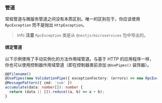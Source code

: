 ### 管道

常规管道与微服务管道之间没有本质区别。唯一的区别在于，你应该使用 `RpcException` 而不是抛出 `HttpException`。

> info **注意** `RpcException` 类是从 `@nestjs/microservices` 包中导出的。

#### 绑定管道

以下示例使用了手动实例化的方法作用域管道。与基于 HTTP 的应用程序一样，你也可以使用控制器作用域管道（即在控制器类前添加 `@UsePipes()` 装饰器）。

```typescript
@@filename()
@UsePipes(new ValidationPipe({ exceptionFactory: (errors) => new RpcException(errors) }))
@MessagePattern({ cmd: 'sum' })
accumulate(data: number[]): number {
  return (data || []).reduce((a, b) => a + b);
}
```
